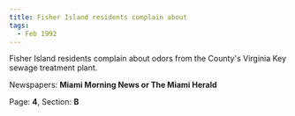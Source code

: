 ```yaml
---  
title: Fisher Island residents complain about  
tags:  
  - Feb 1992  
---  
```

  
Fisher Island residents complain about odors from the County's Virginia Key sewage treatment plant.  
  
Newspapers: **Miami Morning News or The Miami Herald**  
  
Page: **4**, Section: **B** 
